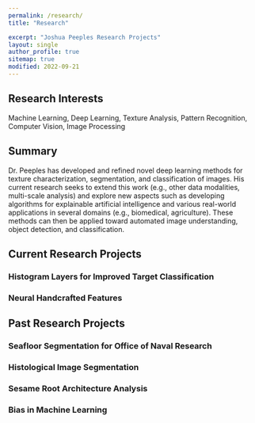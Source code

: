 ```yaml
---
permalink: /research/
title: "Research"

excerpt: "Joshua Peeples Research Projects"
layout: single
author_profile: true
sitemap: true
modified: 2022-09-21
---
```

## Research Interests
 Machine Learning, Deep Learning, Texture Analysis, Pattern Recognition, Computer Vision, Image Processing

## Summary
 Dr. Peeples has developed and refined novel deep learning methods for texture characterization, segmentation, and classification of images. His current research seeks to extend this work (e.g., other data modalities, multi-scale analysis) and explore new aspects such as developing algorithms for explainable artificial intelligence and various real-world applications in several domains (e.g., biomedical, agriculture). These methods can then be applied toward automated image understanding, object detection, and classification. 

## Current Research Projects

### Histogram Layers for Improved Target Classification

### Neural Handcrafted Features

## Past Research Projects

### Seafloor Segmentation for Office of Naval Research

### Histological Image Segmentation

### Sesame Root Architecture Analysis

### Bias in Machine Learning

